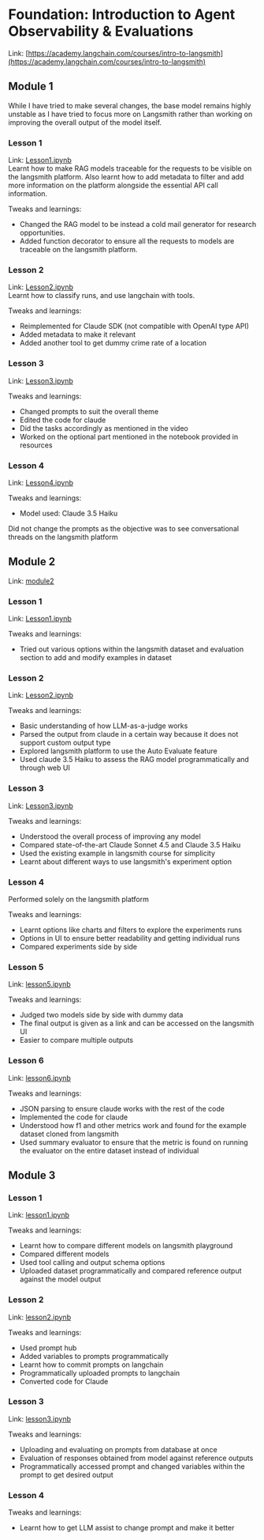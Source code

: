 # Foundation: Introduction to Agent Observability & Evaluations
Link: [https://academy.langchain.com/courses/intro-to-langsmith](https://academy.langchain.com/courses/intro-to-langsmith)

## Module 1
While I have tried to make several changes, the base model remains highly unstable as I have tried to focus more on Langsmith
rather than working on improving the overall output of the model itself.

### Lesson 1
Link: [Lesson1.ipynb](module1/lesson1.ipynb)\
Learnt how to make RAG models traceable for the requests to be visible on the langsmith platform. Also learnt how to add metadata to filter and add more information on the platform alongside the essential API call information.

Tweaks and learnings:
- Changed the RAG model to be instead a cold mail generator for research opportunities.
- Added function decorator to ensure all the requests to models are traceable on the langsmith platform.

### Lesson 2
Link: [Lesson2.ipynb](module1/lesson2.ipynb)\
Learnt how to classify runs, and use langchain with tools.

Tweaks and learnings:
- Reimplemented for Claude SDK (not compatible with OpenAI type API)
- Added metadata to make it relevant
- Added another tool to get dummy crime rate of a location

### Lesson 3
Link: [Lesson3.ipynb](module1/lesson3.ipynb)

Tweaks and learnings:
- Changed prompts to suit the overall theme
- Edited the code for claude
- Did the tasks accordingly as mentioned in the video
- Worked on the optional part mentioned in the notebook provided in resources

### Lesson 4
Link: [Lesson4.ipynb](module1/lesson4.ipynb)

Tweaks and learnings:
- Model used: Claude 3.5 Haiku 

Did not change the prompts as the objective was to see conversational threads on the langsmith platform

## Module 2

Link: [module2](module2)

### Lesson 1
Link: [Lesson1.ipynb](module2/lesson1.ipynb)

Tweaks and learnings:
- Tried out various options within the langsmith dataset and evaluation section to add and modify examples in dataset

### Lesson 2
Link: [Lesson2.ipynb](module2/lesson2.ipynb)

Tweaks and learnings:
- Basic understanding of how LLM-as-a-judge works
- Parsed the output from claude in a certain way because it does not support custom output type
- Explored langsmith platform to use the Auto Evaluate feature
- Used claude 3.5 Haiku to assess the RAG model programmatically and through web UI

### Lesson 3
Link: [Lesson3.ipynb](module2/lesson3.ipynb)

Tweaks and learnings:
- Understood the overall process of improving any model
- Compared state-of-the-art Claude Sonnet 4.5 and Claude 3.5 Haiku
- Used the existing example in langsmith course for simplicity
- Learnt about different ways to use langsmith's experiment option

### Lesson 4
Performed solely on the langsmith platform

Tweaks and learnings:
- Learnt options like charts and filters to explore the experiments runs
- Options in UI to ensure better readability and getting individual runs
- Compared experiments side by side

### Lesson 5
Link: [lesson5.ipynb](module2/lesson5.ipynb)

Tweaks and learnings:
- Judged two models side by side with dummy data
- The final output is given as a link and can be accessed on the langsmith UI
- Easier to compare multiple outputs

### Lesson 6
Link: [lesson6.ipynb](module2/lesson6.ipynb)

Tweaks and learnings:
- JSON parsing to ensure claude works with the rest of the code
- Implemented the code for claude
- Understood how f1 and other metrics work and found for the example dataset cloned from langsmith
- Used summary evaluator to ensure that the metric is found on running the evaluator on the entire dataset instead of individual

## Module 3

### Lesson 1
Link: [lesson1.ipynb](module3/lesson1.ipynb)

Tweaks and learnings:
- Learnt how to compare different models on langsmith playground
- Compared different models
- Used tool calling and output schema options
- Uploaded dataset programmatically and compared reference output against the model output

### Lesson 2
Link: [lesson2.ipynb](module3/lesson2.ipynb)

Tweaks and learnings:
- Used prompt hub
- Added variables to prompts programmatically
- Learnt how to commit prompts on langchain
- Programmatically uploaded prompts to langchain
- Converted code for Claude

### Lesson 3
Link: [lesson3.ipynb](module3/lesson3.ipynb)

Tweaks and learnings:
- Uploading and evaluating on prompts from database at once
- Evaluation of responses obtained from model against reference outputs
- Programmatically accessed prompt and changed variables within the prompt to get desired output

### Lesson 4

Tweaks and learnings:
- Learnt how to get LLM assist to change prompt and make it better
